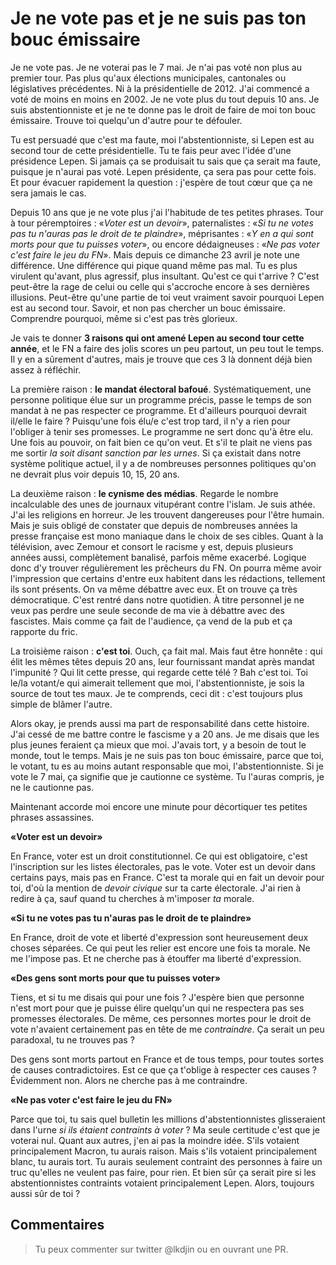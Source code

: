 # Je ne vote pas et je ne suis pas ton bouc émissaire

Je ne vote pas. Je ne voterai pas le 7 mai. Je n'ai pas voté non plus au
premier tour. Pas plus qu'aux élections municipales, cantonales ou législatives
précédentes. Ni à la présidentielle de 2012. J'ai commencé a voté de moins en moins
en 2002. Je ne vote plus du tout depuis 10 ans.  Je suis abstentionniste et je
ne te donne pas le droit de faire de moi ton bouc émissaire. Trouve toi
quelqu'un d'autre pour te défouler.

Tu est persuadé que c'est ma faute, moi l'abstentionniste, si Lepen est au
second tour de cette présidentielle. Tu te fais peur avec l'idée d'une
présidence Lepen. Si jamais ça se produisait tu sais que ça serait ma faute,
puisque je n'aurai pas voté.  Lepen présidente, ça sera pas pour cette fois. Et
pour évacuer rapidement la question : j'espère de tout cœur que ça ne sera
jamais le cas.

Depuis 10 ans que je ne vote plus j'ai l'habitude de tes petites phrases.  Tour
à tour péremptoires : «*Voter est un devoir*», paternalistes : «*Si
tu ne votes pas tu n'auras pas le droit de te plaindre*», méprisantes : «*Y en
a qui sont morts pour que tu puisses voter*», ou encore dédaigneuses : «*Ne pas
voter c'est faire le jeu du FN*».  Mais depuis ce dimanche 23 avril je note une
différence. Une différence qui pique quand même pas mal. Tu es plus virulent qu'avant, plus agressif, plus
insultant. Qu'est ce qui t'arrive ?  C'est peut-être la rage de celui ou
celle qui s'accroche encore à ses dernières illusions. Peut-être qu'une partie
de toi veut vraiment savoir pourquoi Lepen est au second tour. Savoir, et non
pas chercher un bouc émissaire.  Comprendre pourquoi, même si c'est pas très
glorieux.

Je vais te donner **3 raisons qui ont amené Lepen au second tour cette année**, et
le FN a faire des jolis scores un peu partout, un peu tout le temps. Il y en a
sûrement d'autres, mais je trouve que ces 3 là donnent déjà bien assez à
réfléchir.

La première raison : **le mandat électoral bafoué**. Systématiquement, une
personne politique élue sur un programme précis, passe le temps de son
mandat à ne pas respecter ce programme. Et d'ailleurs pourquoi devrait il/elle
le faire ? Puisqu'une fois élu/e c'est trop tard, il n'y a
rien pour l'obliger à tenir ses promesses. Le programme ne sert donc qu'à
être elu. Une fois au pouvoir, on fait bien ce qu'on veut. Et s'il te plait ne
viens pas me sortir *la soit disant sanction par les urnes*. Si ça existait
dans notre système politique actuel, il y a de nombreuses personnes politiques qu'on
ne devrait plus voir depuis 10, 15, 20 ans.

La deuxième raison : **le cynisme des médias**. Regarde le nombre incalculable des unes de
journaux vitupérant contre l'islam. Je suis athée. J'ai
les religions en horreur. Je les trouvent dangereuses pour l'être humain. Mais je suis
obligé de constater que depuis de nombreuses années la presse française est mono maniaque
dans le choix de ses cibles. Quant à la télévision, avec Zemour et consort le
racisme y est, depuis plusieurs années aussi, complètement banalisé, parfois même exacerbé.
Logique donc d'y trouver régulièrement les prêcheurs du FN. On pourra même
avoir l'impression que certains d'entre eux habitent dans les
rédactions, tellement ils sont présents.  On va même débattre avec eux. Et on trouve ça
très démocratique. C'est rentré dans notre quotidien. À titre personnel je ne veux
pas perdre une seule seconde de ma vie à débattre avec des fascistes.
Mais comme ça fait de l'audience, ça vend de la pub et ça rapporte du fric.

La troisième raison : **c'est toi**. Ouch, ça fait mal. Mais faut être honnête :
qui élit les mêmes têtes depuis 20 ans, leur fournissant mandat après mandat
l'impunité ? Qui lit cette presse, qui regarde cette télé ? Bah c'est toi. Toi
le/la votant/e qui aimerait tellement que moi, l'abstentionniste, je sois la
source de tout tes maux. Je te comprends, ceci dit : c'est toujours plus simple
de blâmer l'autre.

Alors okay, je prends aussi ma part de responsabilité dans cette histoire. J'ai
cessé de me battre contre le fascisme y a 20 ans. Je me disais que les plus
jeunes feraient ça mieux que moi. J'avais tort, y a besoin de tout le monde,
tout le temps. Mais je ne suis pas ton bouc émissaire, parce que toi, le
votant, tu es au moins autant responsable que moi, l'abstentionniste.  Si je
vote le 7 mai, ça signifie que je cautionne ce système. Tu l'auras compris, je
ne le cautionne pas.

Maintenant accorde moi encore une minute pour décortiquer tes petites phrases
assassines.

**«Voter est un devoir»**

En France, voter est un droit constitutionnel.  Ce qui est obligatoire, c'est
l'inscription sur les listes électorales, pas le vote.  Voter est un devoir
dans certains pays, mais pas en France. C'est ta morale qui en fait un devoir
pour toi, d'où la mention de *devoir civique* sur ta carte électorale. J'ai
rien à redire à ça, sauf quand tu cherches à m'imposer *ta* morale.

**«Si tu ne votes pas tu n'auras pas le droit de te plaindre»**

En France, droit de vote et liberté d'expression sont heureusement deux
choses séparées. Ce qui peut les relier est encore une fois ta morale. Ne me
l'impose pas. Et ne cherche pas à étouffer ma liberté d'expression.

**«Des gens sont morts pour que tu puisses voter»**

Tiens, et si tu me disais qui pour une fois ? J'espère bien que personne n'est
mort pour que je puisse élire quelqu'un qui ne respectera pas ses promesses
électorales. De même, ces personnes mortes pour le droit de vote n'avaient
certainement pas en tête de me *contraindre*. Ça serait un peu paradoxal, tu ne trouves pas ?

Des gens sont morts partout en France et de tous temps, pour
toutes sortes de causes contradictoires. Est ce que ça t'oblige à respecter
ces causes ? Évidemment non. Alors ne cherche pas à me contraindre.

**«Ne pas voter c'est faire le jeu du FN»**

Parce que toi, tu sais quel bulletin les millions d'abstentionnistes
glisseraient dans l'urne *si ils étaient contraints à voter* ?  Ma seule
certitude c'est que je voterai nul.  Quant aux autres, j'en ai pas la moindre
idée.  S'ils votaient principalement Macron, tu aurais raison. Mais s'ils
votaient principalement blanc, tu aurais tort. Tu aurais seulement contraint
des personnes à faire un truc qu'elles ne veulent pas faire, pour rien. Et bien sûr ça
serait pire si les abstentionnistes contraints votaient principalement Lepen.
Alors, toujours aussi sûr de toi ?

## Commentaires

> Tu peux commenter sur twitter @lkdjin ou en ouvrant une PR.
